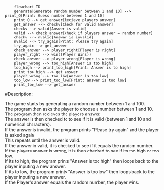 ```mermaid
    flowchart TD
    generate[Generate random number between 1 and 10] --> print_Q[Print: Guess number between 1 and 10]
    print_Q --> get_answer[Recieve players answer]
    get_answer --> checkv[Check for valid answer]
    checkv --> valid[Answer is valid]
    valid --> check_answer[check if players answer = random number]
    checkv --> nvalid[Answer is invalid]
    nvalid --> try_again[Print: Please try again]
    try_again --> get_answer
    check_answer --> player_right[Player is right]
    player_right --> win((Player Wins))
    check_answer --> player_wrong[Player is wrong]
    player_wrong --> too_high[Answer is too high]
    too_high --> print_too_high[Print: Answer is to high]
    print_too_high --> get_answer
    player_wrong --> too_low[Answer is too low]
    too_low --> print_too_low[Print: answer is too low]
    print_too_low --> get_answer
```
#Description:

The game starts by generating a random number between 1 and 100.  
The program then asks the player to choose a number between 1 and 10.  
The program then recieves the players answer.  
The answer is then checked to to see if it is valid (between 1 and 10 and numerical characters).  
If the answer is invalid, the program prints "Please try again" and the player is asked again  
This repeats until the answer is valid.  
If the answer in valid, it is checked to see if it equals the random number.  
If the players answer is wrong, it is then checked to see if its too high or too low.  
If its to high, the program prints "Answer is too high" then loops back to the player inputing a new answer.  
If its to low, the program prints "Answer is too low" then loops back to the player inputing  a new answer.  
If the Player's answer equals the random number, the player wins.   



